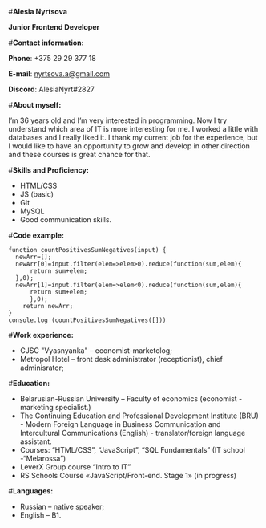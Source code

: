#**Alesia Nyrtsova**

**Junior Frontend Developer**


#**Contact information:**

**Phone**: +375 29 29 377 18

**E-mail**: nyrtsova.a@gmail.com

**Discord**: AlesiaNyrt#2827


#**About myself:**

I’m 36 years old and I’m very interested in programming. Now I try understand which area of IT is more interesting for me. I worked a little with databases and I really liked it. I thank my current job for the experience, but I would like to have an opportunity to grow and develop in other direction and these courses is great chance for that.

#**Skills and Proficiency:**

* HTML/CSS
* JS (basic)
* Git
* MySQL
* Good communication skills.

#**Code example:**
```
function countPositivesSumNegatives(input) {
  newArr=[];
  newArr[0]=input.filter(elem=>elem>0).reduce(function(sum,elem){
      return sum+elem;
  },0);
  newArr[1]=input.filter(elem=>elem<0).reduce(function(sum,elem){
      return sum+elem;
      },0);
    return newArr;
}
console.log (countPositivesSumNegatives([]))
```
#**Work experience:**

* CJSC "Vyasnyanka" – economist-marketolog;
* Metropol Hotel – front desk administrator (receptionist), chief adminisrator;

#**Education:**

* Belarusian-Russian University – Faculty of economics (economist - marketing specialist.)
* The Continuing Education and Professional Development Institute (BRU) - Modern Foreign Language in Business Communication and Intercultural Communications (English) - translator/foreign language assistant.
* Courses: “HTML/CSS”, “JavaScript”, “SQL Fundamentals” (IT school -“Melarossa”)
* LeverX Group course “Intro to IT” 
* RS Schools Course «JavaScript/Front-end. Stage 1» (in progress)

#**Languages:**

* Russian – native speaker;
* English – B1.

